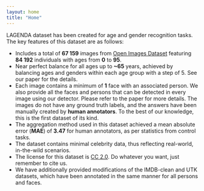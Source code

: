 ```yaml
---
layout: home
title: "Home"
---
```


LAGENDA dataset has been created for age and gender recognition tasks. The key features of this dataset are as follows:

- Includes a total of **67 159** images from [Open Images Dataset](https://storage.googleapis.com/openimages/web/index.html) featuring **84 192** individuals with ages from **0** to **95**.
- Near perfect balance for all ages up to **~65** years, achieved by balancing ages and genders within each age group with a step of 5. See our paper for the details.
- Each image contains a minimum of **1** face with an associated person. We also provide all the faces and persons that can be detected in every image using our detector. Please refer to the paper for more details.
The images do not have any ground truth labels, and the answers have been manually created by **human annotators**. To the best of our knowledge, this is the first dataset of its kind.
- The aggregation method used in this dataset achieved a mean absolute error (**MAE**) of **3.47** for human annotators, as per statistics from control tasks.
- The dataset contains minimal celebrity data, thus reflecting real-world, in-the-wild scenarios.
- The license for this dataset is [CC 2.0](https://creativecommons.org/licenses/by/2.0/). Do whatever you want, just remember to cite us.
- We have additionally provided modifications of the IMDB-clean and UTK datasets, which have been annotated in the same manner for all persons and faces.